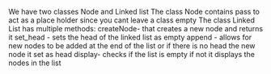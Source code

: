 We have two classes Node and Linked list 
The class Node contains pass to act as a place holder since you cant leave a class empty
The class Linked List has multiple methods:
createNode- that creates a new node and returns it
set_head - sets the head of the linked list as empty
append - allows for new nodes to be added at the end of the list or if there is no head the new node it set as head
display- checks if the list is empty if not it displays the nodes in the list
